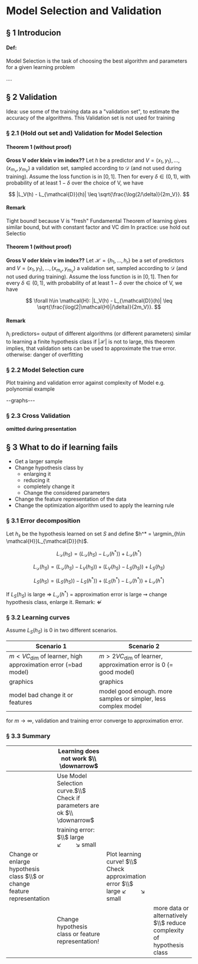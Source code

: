 
# Model Selection and Validation
## § 1 Introducion

#### Def:
Model Selection is the task of choosing the best algorithm and parameters for a given learning problem

....

## § 2 Validation
Idea: use some of the training data as a "validation set", to estimate the accuracy of the algorithms. This Validation set is not used for training

### § 2.1 (Hold out set and) Validation for Model Selection
#### Theorem 1 (without proof)
**Gross V oder klein v im index??**
Let $h$ be a predictor and $V = (x_1,y_1), \ldots, (x_{m_v}, y_{m_V})$ a validation set, sampled according to $\mathcal{D}$ (and not used during training).
Assume the loss function is in $[0,1]$. Then for every $\delta \in (0,1)$, with probability of at least $1-\delta$ over the choice of V, we have

$$
|L_V(h) - L_{\mathcal{D}}(h)| \leq \sqrt{\frac{\log(2/\delta)}{2m_V}}.
$$

#### Remark
Tight bound! because V is "fresh"
Fundamental Theorem of learning gives similar bound, but with constant factor and VC dim
In practice: use hold out Selectio

#### Theorem 1 (without proof)
**Gross V oder klein v im index??**
Let $\mathcal{H}=\{h_1, \ldots, h_r\}$ be a set of predictors and $V = (x_1,y_1), \ldots, (x_{m_v}, y_{m_V})$ a validation set, sampled according to $\mathcal{D}$ (and not used during training).
Assume the loss function is in $[0,1]$. Then for every $\delta \in (0,1)$, with probability of at least $1-\delta$ over the choice of V, we have

$$
\forall h\in \mathcal{H}: |L_V(h) - L_{\mathcal{D}}(h)| \leq \sqrt{\frac{\log(2|\mathcal{H}|/\delta)}{2m_V}}.
$$
#### Remark
$h_i$ predictors= output of different algorithms (or different parameters)
similar to learning a finite hypothesis class
if $|\mathcal{H}|$ is not to large, this theorem implies, that validation sets can be used to approximate the true error. otherwise: danger of overfitting

### § 2.2 Model Selection cure
Plot training and validation error against complexity of Model
e.g. polynomial example

--graphs---

### § 2.3 Cross Validation
**omitted during presentation**

## § 3 What to do if learning fails
- Get a larger sample
- Change hypothesis class by
  - enlarging it
  - reducing it
  - completely change it
  - Change the considered parameters
- Change the feature representation of the data
- Change the optimization algorithm used to apply the learning rule

### § 3.1 Error decomposition
Let $h_s$ be the hypothesis learned on set $S$ and define $h^* = \argmin_{h\in \mathcal{H}}L_{\mathcal{D}}(h)$.

$$
L_{\mathcal{D}}(h_S) =
( L_{\mathcal{D}}(h_S) - L_{\mathcal{D}}(h^* )) + L_{\mathcal{D}}(h^* )
$$

$$
L_{\mathcal{D}}(h_S) =
( L_{\mathcal{D}}(h_S) - L_{V}(h_S )) + ( L_{V}(h_S )- L_{S}(h_S )) + L_{S}(h_S )
$$

$$
L_{S}(h_S) =
( L_{S}(h_S )) - L_{S}(h^* )) + (L_{S}(h^* ) - L_{\mathcal{D}}(h^* )) + L_{\mathcal{D}}(h^* )
$$

If $L_{S}(h_S)$ is large $\Rightarrow$ $L_{\mathcal{D}}(h^* )$ = approximation error is large
$\rightsquigarrow$ change hypothesis class, enlarge it.
Remark: $\nLeftarrow$

### § 3.2 Learning curves
Assume $L_S(h_S)$ is 0 in two different scenarios.

|Scenario 1 | Scenario 2|
|-|-|
|$m < VC_{\dim}$ of learner, high approximation error (=bad model) | $m> 2VC_{\dim}$ of learner, approximation error is 0 (= good model)|
|graphics|graphics|
|model bad change it or features|model good enough. more samples or simpler, less complex model|

for $m \to \infty$, validation and training error converge to approximation error.

### § 3.3 Summary
||Learning does not work $\\ \downarrow$|||
|-|-|-|-|
||Use Model Selection curve.$\\$ Check if parameters are ok $\\ \downarrow$|||
||training error: $\\$ large $\swarrow \quad \quad \searrow$ small |||
|Change or enlarge hypothesis class $\\$ or change feature representation||Plot learning curve! $\\$ Check approximation error $\\$ large $\swarrow \quad \quad \searrow$ small||
||Change hypothesis class or feature representation!||more data or alternatively $\\$ reduce complexity of hypothesis class|
